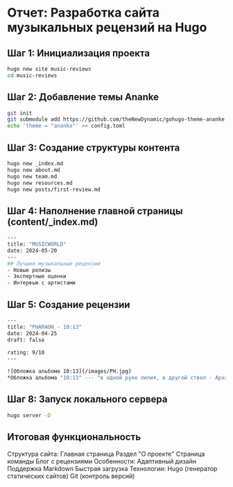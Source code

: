# Отчет: Разработка сайта музыкальных рецензий на Hugo

## Шаг 1: Инициализация проекта
```bash
hugo new site music-reviews
cd music-reviews
```
## Шаг 2: Добавление темы Ananke
```bash
git init
git submodule add https://github.com/theNewDynamic/gohugo-theme-ananke.git themes/ananke
echo 'theme = "ananke"' >> config.toml
```
## Шаг 3: Создание структуры контента
```bash
hugo new _index.md
hugo new about.md
hugo new team.md
hugo new resources.md
hugo new posts/first-review.md
```
## Шаг 4: Наполнение главной страницы (content/_index.md)
```bash
---
title: "MUSICWORLD"
date: 2024-05-20
---
## Лучшие музыкальные рецензии
- Новые релизы
- Экспертные оценки
- Интервью с артистами
```
## Шаг 5: Создание рецензии
```bash
---
title: "PHARAOH - 10:13"
date: 2024-04-25
draft: false

rating: 9/10
---

![Обложка альбома 10:13](/images/PH.jpg)  
*Обложка альбома "10:13" --- "в одной руке лилия, в другой ствол - Архангел Гавриил"*
```
## Шаг 8: Запуск локального сервера
```bash
hugo server -D
```
## Итоговая функциональность
Структура сайта:
Главная страница
Раздел "О проекте"
Страница команды
Блог с рецензиями
Особенности:
Адаптивный дизайн
Поддержка Markdown
Быстрая загрузка
Технологии:
Hugo (генератор статических сайтов)
Git (контроль версий)
